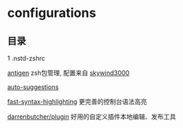 # configurations

## 目录

1 .nstd-zshrc

[antigen](https://github.com/zsh-users/antigen) zsh包管理, 配置来自 [skywind3000](https://github.com/skywind3000/vim/blob/master/etc/zshrc.zsh)

[auto-suggestions](https://github.com/zsh-users/zsh-autosuggestions)

[fast-syntax-highlighting](https://github.com/fast-syntax-highlighting) 更完善的控制台语法高亮

[darrenbutcher/plugin](https://github.com/darrenbutcher/plugin) 好用的自定义插件本地编辑、发布工具
